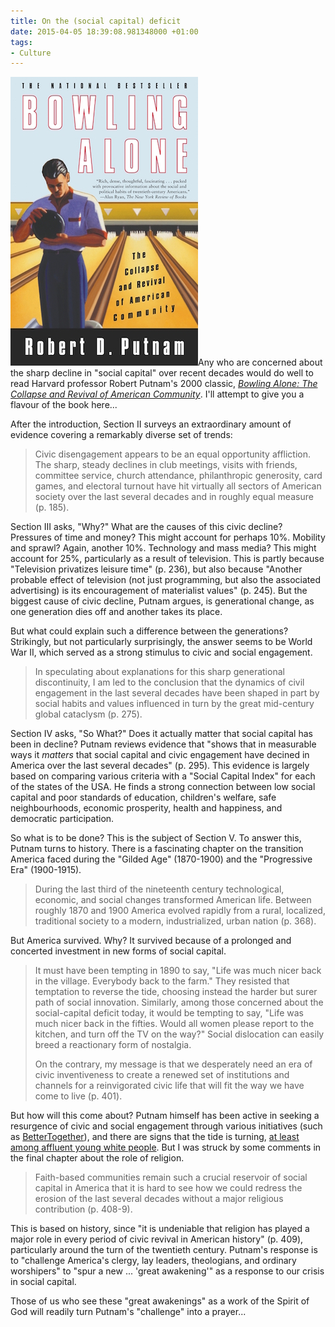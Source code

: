 ```yaml
---
title: On the (social capital) deficit
date: 2015-04-05 18:39:08.981348000 +01:00
tags:
- Culture
---
```

[<img alt="Robert D. Putnam: Bowling Alone" title="Robert D. Putnam: Bowling Alone" src="/assets/putnam-bowling-alone.jpg" class="alignright" />](http://bowlingalone.com/)Any who are concerned about the sharp decline in "social capital" over recent decades would do well to read Harvard professor Robert Putnam's 2000 classic, [_Bowling Alone: The Collapse and Revival of American Community_](http://bowlingalone.com/). I'll attempt to give you a flavour of the book here...

After the introduction, Section II surveys an extraordinary amount of evidence covering a remarkably diverse set of trends:

> Civic disengagement appears to be an equal opportunity affliction. The sharp, steady declines in club meetings, visits with friends, committee service, church attendance, philanthropic generosity, card games, and electoral turnout have hit virtually all sectors of American society over the last several decades and in roughly equal measure (p. 185).

Section III asks, "Why?" What are the causes of this civic decline? Pressures of time and money? This might account for perhaps 10%. Mobility and sprawl? Again, another 10%. Technology and mass media? This might account for 25%, particularly as a result of television. This is partly because "Television privatizes leisure time" (p. 236), but also because "Another probable effect of television (not just programming, but also the associated advertising) is its encouragement of materialist values" (p. 245). But the biggest cause of civic decline, Putnam argues, is generational change, as one generation dies off and another takes its place.

But what could explain such a difference between the generations? Strikingly, but not particularly surprisingly, the answer seems to be World War II, which served as a strong stimulus to civic and social engagement.

> In speculating about explanations for this sharp generational discontinuity, I am led to the conclusion that the dynamics of civil engagement in the last several decades have been shaped in part by social habits and values influenced in turn by the great mid-century global cataclysm (p. 275).

Section IV asks, "So What?" Does it actually matter that social capital has been in decline? Putnam reviews evidence that "shows that in measurable ways it _matters_ that social capital and civic engagement have decined in America over the last several decades" (p. 295). This evidence is largely based on comparing various criteria with a "Social Capital Index" for each of the states of the USA. He finds a strong connection between low social capital and poor standards of education, children's welfare, safe neighbourhoods, economic prosperity, health and happiness, and democratic participation.

So what is to be done? This is the subject of Section V. To answer this, Putnam turns to history. There is a fascinating chapter on the transition America faced during the "Gilded Age" (1870-1900) and the "Progressive Era" (1900-1915).

> During the last third of the nineteenth century technological, economic, and social changes transformed American life. Between roughly 1870 and 1900 America evolved rapidly from a rural, localized, traditional society to a modern, industrialized, urban nation (p. 368).

But America survived. Why? It survived because of a prolonged and concerted investment in new forms of social capital.

> It must have been tempting in 1890 to say, "Life was much nicer back in the village. Everybody back to the farm." They resisted that temptation to reverse the tide, choosing instead the harder but surer path of social innovation. Similarly, among those concerned about the social-capital deficit today, it would be tempting to say, "Life was much nicer back in the fifties. Would all women please report to the kitchen, and turn off the TV on the way?" Social dislocation can easily breed a reactionary form of nostalgia.
>
> On the contrary, my message is that we desperately need an era of civic inventiveness to create a renewed set of institutions and channels for a reinvigorated civic life that will fit the way we have come to live (p. 401).

But how will this come about? Putnam himself has been active in seeking a resurgence of civic and social engagement through various initiatives (such as [BetterTogether](http://www.bettertogether.org/)), and there are signs that the tide is turning, [at least among affluent young white people](http://www.hks.harvard.edu/ocpa/pdf/still%20bowling%20alone.pdf). But I was struck by some comments in the final chapter about the role of religion.

> Faith-based communities remain such a crucial reservoir of social capital in America that it is hard to see how we could redress the erosion of the last several decades without a major religious contribution (p. 408-9).

This is based on history, since "it is undeniable that religion has played a major role in every period of civic revival in American history" (p. 409), particularly around the turn of the twentieth century. Putnam's response is to "challenge America's clergy, lay leaders, theologians, and ordinary worshipers" to "spur a new ... 'great awakening'" as a response to our crisis in social capital.

Those of us who see these "great awakenings" as a work of the Spirit of God will readily turn Putnam's "challenge" into a prayer...
